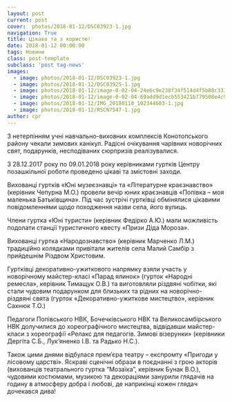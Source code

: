 ```yaml
---
layout: post
current: post
cover:  photos/2018-01-12/DSC03923-1.jpg
navigation: True
title: Цікаво та з користю!
date: 2018-01-12 00:00:00
tags: Новини
class: post-template
subclass: 'post tag-news'
images:
  - image: photos/2018-01-12/DSC03923-1.jpg
  - image: photos/2018-01-12/DSC03925-1.jpg
  - image: photos/2018-01-12/image-0-02-04-24e6c9e238f34f514d4f5b88c331bec30bc19864cbb58f20e24d55ddc00fc25d-V.jpg 
  - image: photos/2018-01-12/image-0-02-04-69add9d1ecb553421b779508e4c91c56778be5e395a364ed371f973e83cb9820-V.jpg
  - image: photos/2018-01-12/IMG_20180110_102344603-1.jpg
  - image: photos/2018-01-12/RSCN7547-1.jpg
author: cpr
---
```


З нетерпінням учні навчально-виховних комплексів Конотопського району чекали зимових канікул. Радісні очікування чарівних новорічних свят, подарунків, несподіваних сюрпризів реалізувалися.
  
З 28.12.2017 року по 09.01.2018 року керівниками гуртків Центру позашкільної роботи проведено цікаві та змістовні заходи.
        
Вихованці гуртків «Юні музеєзнавці» та «Літературне краєзнавство» (керівник Чепурна М.О.) провели вечір юних краєзнавців «Попівка – моя маленька Батьківщина». Під час зустрічі гуртківці обмінялися цікавими повідомленнями щодо походження назви села, його вулиць.
  
Члени гуртка «Юні туристи» (керівник Федірко А.Ю.) мали можливість подолати станції туристичного квесту «Призи Діда Мороза».
  
Вихованці гуртка «Народознавство» (керівник Марченко Л.М.) традиційно колядками привітали жителів села Малий Самбір з прийдешнім Різдвом Христовим.
  
Гуртківці декоративно-ужиткового напрямку взяли участь у новорічному майстер-класі «Парад ялинок» (гурток «Народні ремесла», керівник Тимащук О.В.) та виготовляли різдвяні чобітки, які стали чудовим подарунком для близьких та рідних на новорічно-різдвяні свята (гурток «Декоративно-ужиткове мистецтво», керівник Сахнюк Т.О.)
         
Педагоги Попівського НВК, Бочечківського НВК та Великосамбірського НВК долучилися до хореографічного мистецтва, відвідавши майстер-класи з хореографії «Релакс для педагогів. Зимові візерунки» (керівники Дергіта С.Б., Лук&#8217;яненко І.В. та Радько Н.С.).
  
Також цими днями відбулася прем&#8217;єра театру – експромту «Пригоди у лісовому царстві». Яскраві сценічні образи в поєднанні з грою акторів (вихованців театрального гуртка &#8220;Мозаїка&#8221;, керівник Бунак В.О.), чудовими костюмами, музикою та декораціями занурили глядачів на годину в атмосферу добра і любові, де наприкінці кожен глядач дочекався дива!
